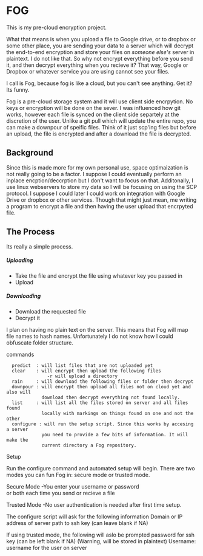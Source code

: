 # FOG

This is my pre-cloud encryption project.  

What that means is when you upload a file to Google drive, 
or to dropbox or some other place, you are sending your data to a server which
will decrypt the end-to-end encryption and store your files on *someone else's* 
server in plaintext. I do not like that. So why not encrypt everything before 
you send it, and then decrypt everything when you recieve it? That way, Google 
or Dropbox or whatever service you are using cannot see your files.  

I call is Fog, because fog is like a cloud, but you can't see 
anything. Get it? Its funny. 

Fog is a pre-cloud storage system and it will use client side encrpytion. 
No keys or encryption will be done on the sever. I was 
influenced how git works, however each file is synced on the 
client side separtely at the discretion of the user. Unlike a 
git pull which will update the entire repo, you can make a 
downpour of speific files. Think of it just scp'ing files but
before an upload, the file is encrypted and after a download 
the file is decrypted.

## Background 
Since this is made more for my own personal use, space 
optimaization is not really going to be a factor. I suppose I 
could eventually perform an inplace encption/deccrption but I 
don't want to focus on that. Additonally, I use linux webservers to store my 
data so I will be focusing on using the SCP protocol. I suppose I could later 
I could work on integration with Google Drive or dropbox or other services.
Though that might just mean, me writing a program to encrypt a file and then 
having the user upload that encrpyted file.  

## The Process

Its really a simple process.  
##### Uploading  
+ Take the file and encrypt the file using whatever key you passed in
+ Upload 

##### Downloading
+ Download the requested file
+ Decrypt it

I plan on having no plain text on the server. This means that Fog will map file
names to hash names. Unfortunately I do not know how I could obfuscate folder 
structure.  

commands  
```
  predict  : will list files that are not uploaded yet  
  clear    : will encrypt then upload the following files  
               -r will upload a directory  
  rain     : will download the following files or folder then decrypt  
  downpour : will encrypt then upload all files not on cloud yet and also will 
             download then decrypt everything not found locally.
  list     : will list all the files stored on server and all files found 
             locally with markings on things found on one and not the other
  configure : will run the setup script. Since this works by accesing a server 
             you need to provide a few bits of information. It will make the 
             current directory a Fog repository.
```
Setup

Run the configure command and automated setup will begin. 
There are two modes you can fun Fog in: secure mode or trusted
mode.  

  Secure Mode -You enter your username or password   
               or both each time you send or recieve
               a file  

  Trusted Mode -No user authentication is needed
                after first time setup.  

The configure script will ask for the following information
  Domain or IP address of server
  path to ssh key (can leave blank if NA)

If using trusted mode, the following will aslo be prompted
  password for ssh key (can be left blank if NA) (Warning, will be stored in plaintext)
  Username: username for the user on server 
